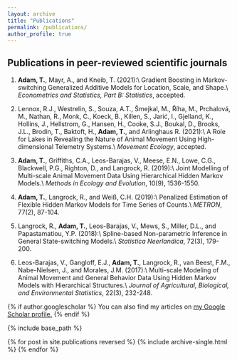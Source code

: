```yaml
---
layout: archive
title: "Publications"
permalink: /publications/
author_profile: true
---
```


Publications in peer-reviewed scientific journals
------

1. **Adam, T.**, Mayr, A., and Kneib, T. (2021):\\
Gradient Boosting in Markov-switching Generalized Additive Models for Location, Scale, and Shape.\\
*Econometrics and Statistics, Part B: Statistics*, accepted.

2. Lennox, R.J., Westrelin, S., Souza, A.T., Šmejkal, M., Říha, M., Prchalová, M., Nathan, R., Monk, C., Koeck, B., Killen, S., Jarić, I., Gjelland, K., Hollins, J., Hellstrom, G., Hansen, H., Cooke, S.J., Boukal, D., Brooks, J.L., Brodin, T., Baktoft, H., **Adam, T.**, and Arlinghaus R. (2021):\\
A Role for Lakes in Revealing the Nature of Animal Movement Using High-dimensional Telemetry Systems.\\
*Movement Ecology*, accepted.

3. **Adam, T.**, Griffiths, C.A., Leos-Barajas, V., Meese, E.N., Lowe, C.G., Blackwell, P.G., Righton, D., and Langrock, R. (2019):\\
Joint Modelling of Multi-scale Animal Movement Data Using Hierarchical Hidden Markov Models.\\
*Methods in Ecology and Evolution*, 10(9), 1536-1550.

4. **Adam, T.**, Langrock, R., and Weiß, C.H. (2019):\\
Penalized Estimation of Flexible Hidden Markov Models for Time Series of Counts.\\
*METRON*, 77(2), 87-104.

5.	Langrock, R., **Adam, T.**, Leos-Barajas, V., Mews, S., Miller, D.L., and Papastamatiou, Y.P. (2018):\\
Spline-based Non-parametric Inference in General State-switching Models.\\
*Statistica Neerlandica*, 72(3), 179-200.

6.	Leos-Barajas, V., Gangloff, E.J., **Adam, T.**, Langrock, R., van Beest, F.M., Nabe-Nielsen, J., and Morales, J.M. (2017):\\
Multi-scale Modeling of Animal Movement and General Behavior Data Using Hidden Markov Models with Hierarchical Structures.\\
*Journal of Agricultural, Biological, and Environmental Statistics*, 22(3), 232-248.




{% if author.googlescholar %}
  You can also find my articles on <u><a href="{{author.googlescholar}}">my Google Scholar profile</a>.</u>
{% endif %}

{% include base_path %}

{% for post in site.publications reversed %}
  {% include archive-single.html %}
{% endfor %}
